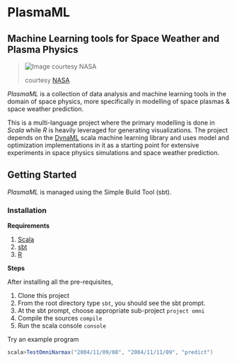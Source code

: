 # PlasmaML

Machine Learning tools for Space Weather and Plasma Physics
---------------------------
> ![Image courtesy NASA](http://www.nasa.gov/images/content/607990main1_FAQ13-670.jpg)
>
> courtesy [NASA](www.nasa.gov)

*PlasmaML* is a collection of data analysis and machine learning tools in the domain of space physics, more specifically in modelling of space plasmas & space weather prediction.

This is a multi-language project where the primary modelling is done in *Scala* while *R* is heavily leveraged for generating visualizations. The project depends on the [DynaML](https://github.com/mandar2812/DynaML) scala machine learning library and uses model and optimization implementations in it as a starting point for extensive experiments in space physics simulations and space weather prediction.

## Getting Started

*PlasmaML* is managed using the Simple Build Tool (sbt).

### Installation

**Requirements**

1. [Scala](scala-lang.org)
2. [sbt](http://www.scala-sbt.org/)
3. [R](https://www.r-project.org/)

**Steps**

After installing all the pre-requisites,

1. Clone this project
2. From the root directory type ```sbt```, you should see the sbt prompt.
4. At the sbt prompt, choose appropriate sub-project ```project omni```
5. Compile the sources ```compile```
6. Run the scala console ```console```

Try an example program 

```scala
scala>TestOmniNarmax("2004/11/09/08", "2004/11/11/09", "predict")
```


